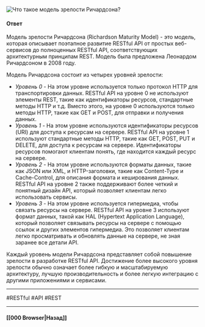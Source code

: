 
![Что такое модель зрелости Ричардсона?](https://youtu.be/-mWa7erZu64?t=30)

#### Ответ

Модель зрелости Ричардсона (Richardson Maturity Model) - это модель, которая описывает поэтапное развитие RESTful API от простых веб-сервисов до полноценных RESTful API, соответствующих архитектурным принципам REST. Модель была предложена Леонардом Ричардсоном в 2008 году.

Модель Ричардсона состоит из четырех уровней зрелости:

* *Уровень 0* - На этом уровне используется только протокол HTTP для транспортировки данных. RESTful API на уровне 0 не используют элементы REST, такие как идентификаторы ресурсов, стандартные методы HTTP и т.д. Вместо этого, на уровне 0 используются только методы HTTP, такие как GET и POST, для отправки и получения данных.
* *Уровень 1* - На этом уровне используются идентификаторы ресурсов (URI) для доступа к ресурсам на сервере. RESTful API на уровне 1 используют стандартные методы HTTP, такие как GET, POST, PUT и DELETE, для доступа к ресурсам на сервере. Идентификаторы ресурсов помогают клиентам понять, где находится каждый ресурс на сервере.
* *Уровень 2* - На этом уровне используются форматы данных, такие как JSON или XML, и HTTP-заголовки, такие как Content-Type и Cache-Control, для описания формата и кеширования данных. RESTful API на уровне 2 также поддерживают более четкий и понятный дизайн API, который позволяет клиентам легко использовать сервисы.
* *Уровень 3* - На этом уровне используется гипермедиа, чтобы связать ресурсы на сервере. RESTful API на уровне 3 используют формат данных, такой как HAL (Hypertext Application Language), который позволяет связывать ресурсы на сервере с помощью ссылок и других элементов гипермедиа. Это позволяет клиентам легко просматривать и обновлять данные на сервере, не зная заранее все детали API.

Каждый уровень модели Ричардсона представляет собой повышение зрелости в разработке RESTful API. Достижение более высокого уровня зрелости обычно означает более гибкую и масштабируемую архитектуру, лучшую производительность и более легкую интеграцию с другими приложениями и сервисами.

___
#RESTful #API #REST 

___

#### [[000 Browser|Назад]]